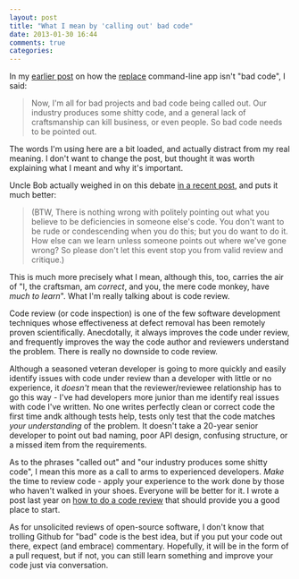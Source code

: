 ```yaml
---
layout: post
title: "What I mean by 'calling out' bad code"
date: 2013-01-30 16:44
comments: true
categories: 
---
```


In my [earlier post][codepost] on how the [replace] command-line app isn't "bad code", I said:

> Now, I'm all for bad projects and bad code being called out.  Our industry produces some shitty code, and a general lack of
> craftsmanship can kill business, or even people.  So bad code needs to be pointed out.

The words I'm using here are a bit loaded, and actually distract from my real meaning.  I don't want to change the post, but
thought it was worth explaining what I meant and why it's important.

<!-- more -->

Uncle Bob actually weighed in on this debate [in a recent post][bobpost], and puts it much better:

> (BTW, There is nothing wrong with politely pointing out what you believe to be deficiencies in someone else's code. You don't want to be rude or condescending when you do this; but you do want to do it. How else can we learn unless someone points out where we've gone wrong? So please don't let this event stop you from valid review and critique.)

This is much more precisely what I mean, although this, too, carries the air of "I, the craftsman, am *correct*, and you, the
mere code monkey, have *much to learn*".  What I'm really talking about is code review.

Code review (or code inspection) is one of the few software development techniques whose effectiveness at defect removal has been
remotely proven scientifically.  Anecdotally, it always improves the code under review, and frequently improves the way the code
author and reviewers understand the problem.  There is really no downside to code review.

Although a seasoned veteran developer is going to more quickly and easily identify issues with code under review than a developer
with little or no experience, it *doesn't* mean that the reviewer/reviewee relationship has to go this way - I've had
developers more junior than me identify real issues with code I've written.  No one writes perfectly clean or correct code the
first time andk although tests help, tests only test that the code matches *your understanding* of the problem.  It doesn't take a
20-year senior developer to point out bad naming, poor API design, confusing structure, or a missed item from the requirements.

As to the phrases "called out" and "our industry produces some shitty code", I mean this more as a call to arms to experienced
developers.  *Make* the time to review code - apply your experience to the work done by those who haven't walked in your shoes.
Everyone will be better for it.  I wrote a post last year on [how to do a code review][codereviewpost] that should provide you a
good place to start.

As for unsolicited reviews of open-source software, I don't know that trolling Github for "bad" code is the best idea, but if you
put your code out there, expect (and embrace) commentary.  Hopefully, it will be in the form of a pull request, but if not, you
can still learn something and improve your code just via conversation.

[bobpost]: http://blog.8thlight.com/uncle-bob/2013/01/30/The-Craftsman-And-The-Laborer.html
[replace]: https://github.com/harthur/replace
[codepost]: http://www.naildrivin5.com/blog/2013/01/24/if-you-call-out-bad-code.html
[codereviewpost]: http://www.naildrivin5.com/blog/2012/04/02/a-protocol-for-code-reviews.html
